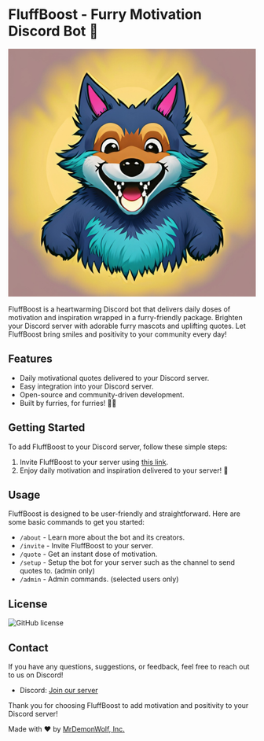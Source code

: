 # FluffBoost - Furry Motivation Discord Bot 🐾

![FluffBoost Logo](logo.jpg)

FluffBoost is a heartwarming Discord bot that delivers daily doses of motivation and inspiration wrapped in a furry-friendly package. Brighten your Discord server with adorable furry mascots and uplifting quotes. Let FluffBoost bring smiles and positivity to your community every day!

## Features

- Daily motivational quotes delivered to your Discord server.
- Easy integration into your Discord server.
- Open-source and community-driven development.
- Built by furries, for furries! 🐺🐾

## Getting Started

To add FluffBoost to your Discord server, follow these simple steps:

1. Invite FluffBoost to your server using [this link](https://discord.com/api/oauth2/authorize?client_id=1152416549261561856&permissions=2147551232&scope=bot).
2. Enjoy daily motivation and inspiration delivered to your server! 🎉

## Usage

FluffBoost is designed to be user-friendly and straightforward. Here are some basic commands to get you started:

- `/about` - Learn more about the bot and its creators.
- `/invite` - Invite FluffBoost to your server.
- `/quote` - Get an instant dose of motivation.
- `/setup` - Setup the bot for your server such as the channel to send quotes to. (admin only)
- `/admin` - Admin commands. (selected users only)

## License

![GitHub license](https://img.shields.io/github/license/MrDemonWolf/fluffboost.svg?style=for-the-badge&logo=github)

## Contact

If you have any questions, suggestions, or feedback, feel free to reach out to us on Discord!

- Discord: [Join our server](https://l.mrdemonwolf.com/discord)

Thank you for choosing FluffBoost to add motivation and positivity to your Discord server!

Made with ❤️ by <a href="https://www.mrdemonwolf.com">MrDemonWolf, Inc.</a>
